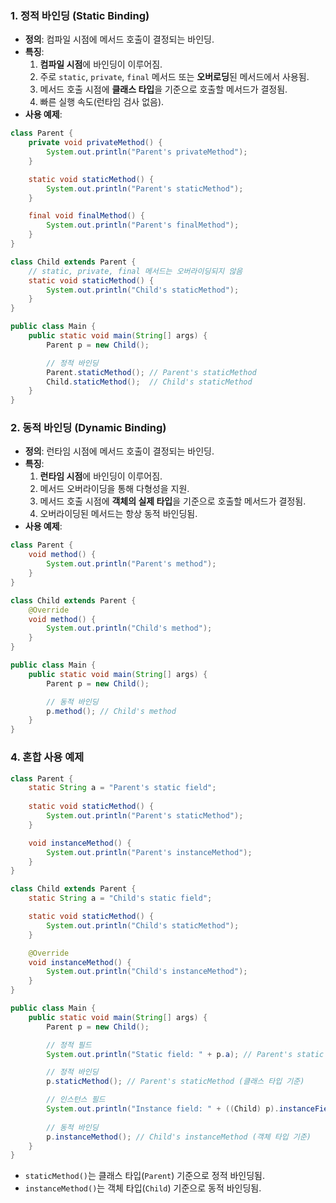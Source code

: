 ### 1. **정적 바인딩 (Static Binding)**
- **정의**: 컴파일 시점에 메서드 호출이 결정되는 바인딩.
- **특징**:
    1. **컴파일 시점**에 바인딩이 이루어짐.
    2. 주로 `static`, `private`, `final` 메서드 또는 **오버로딩**된 메서드에서 사용됨.
    3. 메서드 호출 시점에 **클래스 타입**을 기준으로 호출할 메서드가 결정됨.
    4. 빠른 실행 속도(런타임 검사 없음).
- **사용 예제**:
```java
class Parent {
    private void privateMethod() {
        System.out.println("Parent's privateMethod");
    }

    static void staticMethod() {
        System.out.println("Parent's staticMethod");
    }

    final void finalMethod() {
        System.out.println("Parent's finalMethod");
    }
}

class Child extends Parent {
    // static, private, final 메서드는 오버라이딩되지 않음
    static void staticMethod() {
        System.out.println("Child's staticMethod");
    }
}

public class Main {
    public static void main(String[] args) {
        Parent p = new Child();

        // 정적 바인딩
        Parent.staticMethod(); // Parent's staticMethod
        Child.staticMethod();  // Child's staticMethod
    }
}

```

### 2. **동적 바인딩 (Dynamic Binding)**
- **정의**: 런타임 시점에 메서드 호출이 결정되는 바인딩.
- **특징**:
    1. **런타임 시점**에 바인딩이 이루어짐.
    2. 메서드 오버라이딩을 통해 다형성을 지원.
    3. 메서드 호출 시점에 **객체의 실제 타입**을 기준으로 호출할 메서드가 결정됨.
    4. 오버라이딩된 메서드는 항상 동적 바인딩됨.
- **사용 예제**:
```java
class Parent {
    void method() {
        System.out.println("Parent's method");
    }
}

class Child extends Parent {
    @Override
    void method() {
        System.out.println("Child's method");
    }
}

public class Main {
    public static void main(String[] args) {
        Parent p = new Child();

        // 동적 바인딩
        p.method(); // Child's method
    }
}
```

### **4. 혼합 사용 예제** 
```java
class Parent {
	static String a = "Parent's static field";
	
    static void staticMethod() {
        System.out.println("Parent's staticMethod");
    }

    void instanceMethod() {
        System.out.println("Parent's instanceMethod");
    }
}

class Child extends Parent {
	static String a = "Child's static field";

    static void staticMethod() {
        System.out.println("Child's staticMethod");
    }

    @Override
    void instanceMethod() {
        System.out.println("Child's instanceMethod");
    }
}

public class Main {
    public static void main(String[] args) {
        Parent p = new Child();

		// 정적 필드 
		System.out.println("Static field: " + p.a); // Parent's static field (정적 바인딩)

        // 정적 바인딩
        p.staticMethod(); // Parent's staticMethod (클래스 타입 기준)

		// 인스턴스 필드
		System.out.println("Instance field: " + ((Child) p).instanceField); // Child's instance field
		
        // 동적 바인딩
        p.instanceMethod(); // Child's instanceMethod (객체 타입 기준)
    }
}
```
- `staticMethod()`는 클래스 타입(`Parent`) 기준으로 정적 바인딩됨.
- `instanceMethod()`는 객체 타입(`Child`) 기준으로 동적 바인딩됨.